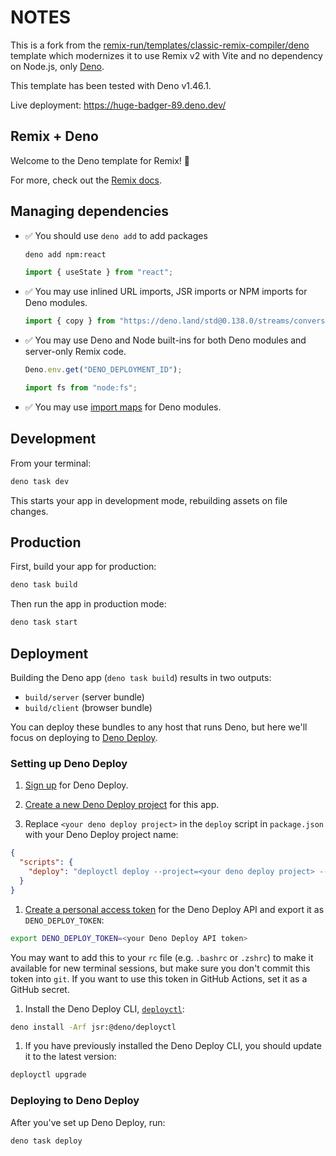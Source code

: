 # NOTES

This is a fork from the
[remix-run/templates/classic-remix-compiler/deno](https://github.com/remix-run/remix/tree/6edd56211c5b256e2e78f781695fdb39a037463e/templates/classic-remix-compiler/deno)
template which modernizes it to use Remix v2 with Vite and no dependency on
Node.js, only [Deno](https://deno.com/).

This template has been tested with Deno v1.46.1.

Live deployment: <https://huge-badger-89.deno.dev/>

## Remix + Deno

Welcome to the Deno template for Remix! 🦕

For more, check out the [Remix docs](https://remix.run/docs).

## Managing dependencies

- ✅ You should use `deno add` to add packages

  ```sh
  deno add npm:react
  ```

  ```ts
  import { useState } from "react";
  ```

- ✅ You may use inlined URL imports, JSR imports or NPM imports for Deno
  modules.

  ```ts
  import { copy } from "https://deno.land/std@0.138.0/streams/conversion.ts";
  ```

- ✅ You may use Deno and Node built-ins for both Deno modules and server-only
  Remix code.

  ```ts filename=app/entry.server.tsx
  Deno.env.get("DENO_DEPLOYMENT_ID");
  ```

  ```ts filename=app/entry.server.tsx
  import fs from "node:fs";
  ```

- ✅ You may use
  [import maps](https://docs.deno.com/runtime/manual/basics/import_maps) for
  Deno modules.

## Development

From your terminal:

```sh
deno task dev
```

This starts your app in development mode, rebuilding assets on file changes.

## Production

First, build your app for production:

```sh
deno task build
```

Then run the app in production mode:

```sh
deno task start
```

## Deployment

Building the Deno app (`deno task build`) results in two outputs:

- `build/server` (server bundle)
- `build/client` (browser bundle)

You can deploy these bundles to any host that runs Deno, but here we'll focus on
deploying to [Deno Deploy](https://deno.com/deploy).

### Setting up Deno Deploy

1. [Sign up](https://dash.deno.com/signin) for Deno Deploy.

1. [Create a new Deno Deploy project](https://dash.deno.com/new) for this app.

1. Replace `<your deno deploy project>` in the `deploy` script in `package.json`
   with your Deno Deploy project name:

```json filename=package.json
{
  "scripts": {
    "deploy": "deployctl deploy --project=<your deno deploy project> --include=build,server-prod.ts ./server.prod.ts"
  }
}
```

1. [Create a personal access token](https://dash.deno.com/account) for the Deno
   Deploy API and export it as `DENO_DEPLOY_TOKEN`:

```sh
export DENO_DEPLOY_TOKEN=<your Deno Deploy API token>
```

You may want to add this to your `rc` file (e.g. `.bashrc` or `.zshrc`) to make
it available for new terminal sessions, but make sure you don't commit this
token into `git`. If you want to use this token in GitHub Actions, set it as a
GitHub secret.

1. Install the Deno Deploy CLI,
   [`deployctl`](https://github.com/denoland/deployctl):

```sh
deno install -Arf jsr:@deno/deployctl
```

1. If you have previously installed the Deno Deploy CLI, you should update it to
   the latest version:

```sh
deployctl upgrade
```

### Deploying to Deno Deploy

After you've set up Deno Deploy, run:

```sh
deno task deploy
```
